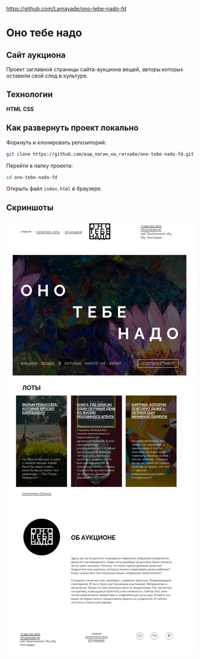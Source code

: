 https://github.com/Lamayade/ono-tebe-nado-fd

# Оно тебе надо
## Сайт аукциона
Проект заглавной страницы сайта-аукциона вещей, авторы которых оставили свой след
в культуре.

## Технологии
__HTML__
__CSS__

## Как развернуть проект локально
Форкнуть и клонировать репозиторий:

```bash
git clone https://github.com/ваш_логин_на_гитхабе/ono-tebe-nado-fd.git
```

Перейти в папку проекта:

```bash
cd ono-tebe-nado-fd
```

Открыть файл `index.html` в браузере.

## Скриншоты
![Шапка и ковер](screenshots/cover.png)
![Карточки лотов, об аукционе, подвал](screenshots/lots.png)